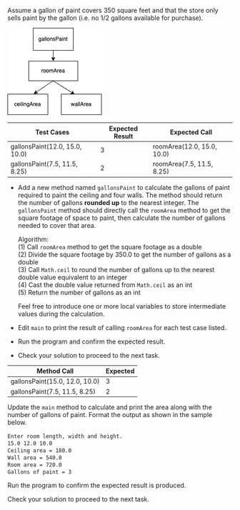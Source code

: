 Assume a gallon of paint covers 350 square feet and that the store
only sells paint by the gallon (i.e. no 1/2 gallons available for purchase).

<img src="../../common/images/gallonsPaint_call_graph.png" alt="gallonsPaint method calls roomArea method" >

<br>

| Test Cases                     | Expected Result | Expected Call              |
|--------------------------------|-----------------|----------------------------|
| gallonsPaint(12.0, 15.0, 10.0) | 3               | roomArea(12.0, 15.0, 10.0) |
| gallonsPaint(7.5, 11.5, 8.25)  | 2               | roomArea(7.5, 11.5, 8.25)  |

- Add a new method named `gallonsPaint` to calculate the gallons of paint
  required to paint the ceiling and four walls. The method
  should return the number of gallons **rounded up** to the nearest integer.
  The `gallonsPaint` method should directly call the `roomArea` method to get the square footage of space to paint,
  then calculate the number of gallons needed to cover that area.
    <div class="hint">
    Algorithm:<br>
    (1) Call <code>roomArea</code> method to get the square footage as a double<br>
    (2) Divide the square footage by 350.0 to get the number of gallons as a double<br>
    (3) Call <code>Math.ceil</code> to round the number of gallons up to the nearest double value equivalent to an integer<br>
    (4) Cast the double value returned from <code>Math.ceil</code> as an int<br>
    (5) Return the number of gallons as an int
    
    Feel free to introduce one or more local variables to store intermediate values during the calculation.
    </div>
- Edit `main` to print the result of calling `roomArea` for each test case listed.
- Run the program and confirm the expected result.
- Check your solution to proceed to the next task.





| Method Call                    | Expected |
|--------------------------------|----------|
| gallonsPaint(15.0, 12.0, 10.0) | 3        |
| gallonsPaint(7.5, 11.5, 8.25)  | 2        |

Update the `main` method to calculate and print the area along with the number
of gallons of paint. Format the output as shown in the sample below.

```text
Enter room length, width and height.
15.0 12.0 10.0 
Ceiling area = 180.0
Wall area = 540.0
Room area = 720.0
Gallons of paint = 3
```

Run the program to confirm the expected result is produced.

Check your solution to proceed to the next task.